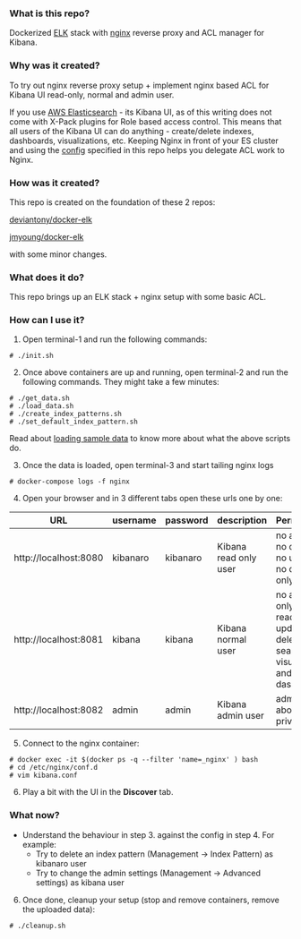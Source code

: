 ### What is this repo?

Dockerized [ELK](https://www.elastic.co/elk-stack) stack with [nginx](https://www.nginx.com/) reverse proxy and ACL manager for Kibana.

### Why was it created?

To try out nginx reverse proxy setup + implement nginx based ACL for Kibana UI read-only, normal and admin user.

If you use [AWS Elasticsearch](https://aws.amazon.com/elasticsearch-service/) - its Kibana UI, as of this writing
does not come with X-Pack plugins for Role based access control. This means that all users of the Kibana UI can
do anything - create/delete indexes, dashboards, visualizations, etc. Keeping Nginx in front of your ES cluster and
using the [config](nginx/config) specified in this repo helps you delegate ACL work to Nginx.

### How was it created?

This repo is created on the foundation of these 2 repos:

[deviantony/docker-elk](https://github.com/deviantony/docker-elk)

[jmyoung/docker-elk](https://github.com/jmyoung/docker-elk)

with some minor changes.

### What does it do?

This repo brings up an ELK stack + nginx setup with some basic ACL.

### How can I use it?

1. Open terminal-1 and run the following commands:

  ```
  # ./init.sh
  ```

2. Once above containers are up and running, open terminal-2 and run the following
commands. They might take a few minutes:

  ```
  # ./get_data.sh
  # ./load_data.sh
  # ./create_index_patterns.sh
  # ./set_default_index_pattern.sh
  ```

Read about [loading sample data](https://www.elastic.co/guide/en/kibana/current/tutorial-load-dataset.html)
to know more about what the above scripts do.

3. Once the data is loaded, open terminal-3 and start tailing nginx logs

  ```
  # docker-compose logs -f nginx
  ```

4. Open your browser and in 3 different tabs open these urls one by one:


| URL                   | username | password | description           | Permissions      |
| --------------------- | -------- | -------- | --------------------- | ---------------- |
| http://localhost:8080 | kibanaro | kibanaro | Kibana read only user | no admin, no create, no update, no delete - only read |
| http://localhost:8081 | kibana   | kibana   | Kibana normal user    | no admin, only create, read, update, delete on search, visualization and dashboard | 
| http://localhost:8082 | admin    | admin    | Kibana admin user     | admin + above user privileges |

5. Connect to the nginx container:

  ```
  # docker exec -it $(docker ps -q --filter 'name=_nginx' ) bash
  # cd /etc/nginx/conf.d
  # vim kibana.conf
  ```

6. Play a bit with the UI in the **Discover** tab.

### What now?

- Understand the behaviour in step 3. against the config in step 4. For example:
  - Try to delete an index pattern (Management -> Index Pattern) as kibanaro user
  - Try to change the admin settings (Management -> Advanced settings) as kibana user

6. Once done, cleanup your setup (stop and remove containers, remove the uploaded data):

  ```
  # ./cleanup.sh
  ```
